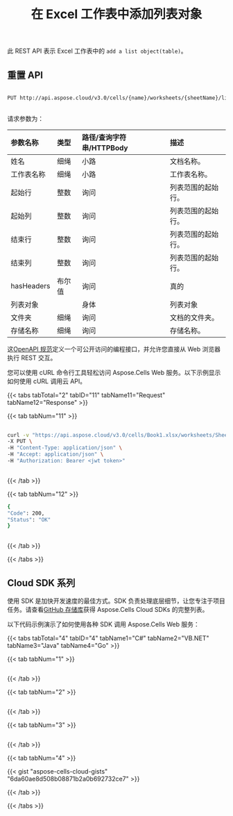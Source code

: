 ﻿---
title: 在 Excel 工作表中添加列表对象
second_title: Aspose.Cells Cloud Documen
linktitle: 广告
type: docs
url: /zh/list-objects/add/
aliases: [/add-a-list-object-or-table-inside-the-worksheet/,/tables/add/]
keywords: Add a list object(table) into an Excel worksheet
description: Aspose.Cells Cloud REST API 支持将列表对象（表格）添加到 Excel 工作表中。 SDK 支持多种开发语言。 其中包括 Android、C#、Go、Java、NodeJS、Perl、PHP、Python、Ruby 和 swift
weight: 10
kwords: Excel、Office 云、REST API、电子表格、PDF、CSV、Json、Markdwon、在 Excel 工作表中添加列表对象
---
此 REST API 表示 Excel 工作表中的 `add a list object(table)`。
 
## 重置 API
 
```bash
 
PUT http://api.aspose.cloud/v3.0/cells/{name}/worksheets/{sheetName}/listobjects
 
```
请求参数为：
 
|参数名称|类型|路径/查询字符串/HTTPBody|描述|
|:- |:- |:- |:- |
|姓名|细绳|小路|文档名称。|
|工作表名称|细绳|小路|工作表名称。|
|起始行|整数|询问|列表范围的起始行。|
|起始列|整数|询问|列表范围的起始行。|
|结束行|整数|询问|列表范围的起始行。|
|结束列|整数|询问|列表范围的起始行。|
| hasHeaders|布尔值|询问|真的|
|列表对象||身体|列表对象|
|文件夹|细绳|询问|文档的文件夹。|
|存储名称|细绳|询问|存储名称。|
 
这[OpenAPI 规范](https://apireference.aspose.cloud/cells/#/ListObjects/PutWorksheetListObject)定义一个可公开访问的编程接口，并允许您直接从 Web 浏览器执行 REST 交互。
 
您可以使用 cURL 命令行工具轻松访问 Aspose.Cells Web 服务。以下示例显示如何使用 cURL 调用云 API。
 
{{< tabs tabTotal="2" tabID="11" tabName11="Request" tabName12="Response" >}}
 
{{< tab tabNum="11" >}}
 
```bash
 
curl -v "https://api.aspose.cloud/v3.0/cells/Book1.xlsx/worksheets/Sheet1/listobjects?startRow=1&startColumn=1&endRow=10&endColumn=12&hasHeaders=true" \
-X PUT \
-H "Content-Type: application/json" \
-H "Accept: application/json" \
-H "Authorization: Bearer <jwt token>"
 
```
 
{{< /tab >}}
 
{{< tab tabNum="12" >}}
 
```bash
{
"Code": 200,
"Status": "OK"
}
 
```
 
{{< /tab >}}
 
{{< /tabs >}}
 
## Cloud SDK 系列
 
使用 SDK 是加快开发速度的最佳方式。SDK 负责处理底层细节，让您专注于项目任务。请查看[GitHub 存储库](https://github.com/aspose-cells-cloud)获得 Aspose.Cells Cloud SDKs 的完整列表。
 
以下代码示例演示了如何使用各种 SDK 调用 Aspose.Cells Web 服务：

{{< tabs tabTotal="4" tabID="4" tabName1="C#" tabName2="VB.NET" tabName3="Java" tabName4="Go" >}}

{{< tab tabNum="1" >}}

```java


```

{{< /tab >}}

{{< tab tabNum="2" >}}

```java


```

{{< /tab >}}

{{< tab tabNum="3" >}}

```java


```

{{< /tab >}}

{{< tab tabNum="4" >}}

{{< gist "aspose-cells-cloud-gists" "6da60ae8d508b08871b2a0b692732ce7" >}}

{{< /tab >}}

{{< /tabs >}}
